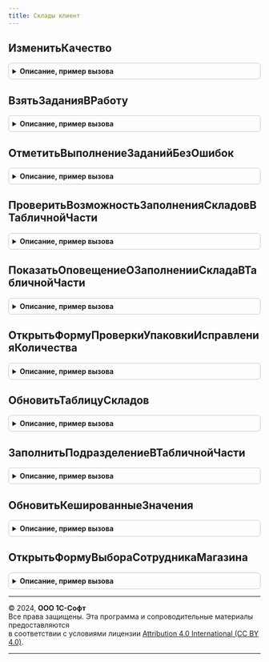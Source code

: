 ```yaml
---
title: Склады клиент
---
```



## ИзменитьКачество
<details style="margin: 1em 0; padding: 0.5em; border: 1px solid #ccc; border-radius: 6px;">

<summary style="font-weight: bold; cursor: pointer;">Описание, пример вызова</summary>

```bsl

// Обрабатывает параметры и открывает форму выбора некачественной номенклатуры
//
// Параметры:
//  ТекущаяСтрока					 - СтрокаТабличнойЧасти - текущая строка табличной части
//  СтруктураДействий				 - Структура - структура действий
//  КэшированныеЗначения			 - Структура - кэшированные значения
//  ОповещениеУспешногоВыполнения	 - ОписаниеОповещения - оповещение, которое будет вызвано после закрытия формы выбора некачественной номенклатуры.
//
Процедура ИзменитьКачество(ТекущаяСтрока,СтруктураДействий, КэшированныеЗначения, ОповещениеУспешногоВыполнения = Неопределено) Экспорт
```

Пример вызова
```bsl
СкладыКлиент.ИзменитьКачество(ТекущаяСтрока, СтруктураДействий, КэшированныеЗначения, ОповещениеУспешногоВыполнения);
```
</details>

## ВзятьЗаданияВРаботу
<details style="margin: 1em 0; padding: 0.5em; border: 1px solid #ccc; border-radius: 6px;">

<summary style="font-weight: bold; cursor: pointer;">Описание, пример вызова</summary>

```bsl

// Берет в работу задания на отбор/размещение, обрабатывает параметры и открывает форму настроек взятия в работу.
//
// Параметры:
//  Форма							 - ФормаКлиентскогоПриложения - форма, на которой находится список заданий на отбор/размещение
//  Список							 - ТаблицаФормы - список заданий на отбор/размещение
//  Операция						 - Строка - "УправлениеОтгрузкой", "УправлениеПоступлением" или "ОтборРазмещение"
//  ОповещениеУспешногоВыполнения	 - ОписаниеОповещения - оповещение, которое будет вызвано после установки настроек.
//
Процедура ВзятьЗаданияВРаботу(Форма, Список, Операция, ОповещениеУспешногоВыполнения) Экспорт
```

Пример вызова
```bsl
СкладыКлиент.ВзятьЗаданияВРаботу(Форма, Список, Операция, ОповещениеУспешногоВыполнения) 
```
</details>

## ОтметитьВыполнениеЗаданийБезОшибок
<details style="margin: 1em 0; padding: 0.5em; border: 1px solid #ccc; border-radius: 6px;">

<summary style="font-weight: bold; cursor: pointer;">Описание, пример вызова</summary>

```bsl

// Помечает задание на отбор/размещение как выполненное без ошибок
//
// Параметры:
//  Форма							 - ФормаКлиентскогоПриложения	- форма, на которой находится список заданий на отбор/размещение
//  Список							 - ТаблицаФормы - список заданий на отбор/размещение
//  Операция						 - Строка - "УправлениеОтгрузкой", "УправлениеПоступлением" или "ОтборРазмещение"
//  ОповещениеУспешногоВыполнения	 - ОписаниеОповещения - оповещение, которое будет вызвано после установки настроек.
//
Процедура ОтметитьВыполнениеЗаданийБезОшибок(Форма, Список, Операция, ОповещениеУспешногоВыполнения) Экспорт
```

Пример вызова
```bsl
СкладыКлиент.ОтметитьВыполнениеЗаданийБезОшибок(Форма, Список, Операция, ОповещениеУспешногоВыполнения) 
```
</details>

## ПроверитьВозможностьЗаполненияСкладовВТабличнойЧасти
<details style="margin: 1em 0; padding: 0.5em; border: 1px solid #ccc; border-radius: 6px;">

<summary style="font-weight: bold; cursor: pointer;">Описание, пример вызова</summary>

```bsl

// Проверяет заполненность реквизитов, необходимых для заполнения реквизита "Склад" в табличной части.
//
// Параметры:
//		Объект- ДокументОбъект - документ, в ТЧ которого нужно проверить заполнение колонки "Склад",
// 		ТабличнаяЧасть - ДанныеФормыКоллекция - табличная часть, в которой необходимо осуществить проверку,
// 		ПредставлениеТабличнойЧасти - Строка - представление табличной части для информирования пользователя,
// 		ВыделенныеСтроки - Массив - Массив выделенных строк табличной части.
//
// Возвращаемое значение:
// 		Булево - Ложь, если необходимые данные не заполнены.
//
Функция ПроверитьВозможностьЗаполненияСкладовВТабличнойЧасти(Объект, ТабличнаяЧасть, ПредставлениеТабличнойЧасти, ВыделенныеСтроки) Экспорт
```

Пример вызова
```bsl
Результат = СкладыКлиент.ПроверитьВозможностьЗаполненияСкладовВТабличнойЧасти(Объект, ТабличнаяЧасть, ПредставлениеТабличнойЧасти, ВыделенныеСтроки) 
```
</details>

## ПоказатьОповещениеОЗаполненииСкладаВТабличнойЧасти
<details style="margin: 1em 0; padding: 0.5em; border: 1px solid #ccc; border-radius: 6px;">

<summary style="font-weight: bold; cursor: pointer;">Описание, пример вызова</summary>

```bsl

// Процедура показывает оповещение о заполнении реквизита "Склад" табличной части
//
// Параметры:
// 		СкладЗаполнения - СправочникСсылка.Склады - Склад, по которому производилось заполнение
// 		ЗаполненоСтрок - Число - Количество заполненных строк
// 		ВыделеноСтрок - Число - Количество строк выделенных для заполнения.
//
Процедура ПоказатьОповещениеОЗаполненииСкладаВТабличнойЧасти(СкладЗаполнения, ЗаполненоСтрок, ВыделеноСтрок) Экспорт
```

Пример вызова
```bsl
СкладыКлиент.ПоказатьОповещениеОЗаполненииСкладаВТабличнойЧасти(СкладЗаполнения, ЗаполненоСтрок, ВыделеноСтрок) 
```
</details>

## ОткрытьФормуПроверкиУпаковкиИсправленияКоличества
<details style="margin: 1em 0; padding: 0.5em; border: 1px solid #ccc; border-radius: 6px;">

<summary style="font-weight: bold; cursor: pointer;">Описание, пример вызова</summary>

```bsl

// Процедура - Открыть форму проверки упаковки исправления количества.
//
// Параметры:
//	Форма	 - ФормаКлиентскогоПриложения - форма из которой осуществляется открытие формы
//		обработки "ПроверкаКоличестваТоваровВДокументе";
//	Действие - Строка - "Проверка" или "Исправление".
//
Процедура ОткрытьФормуПроверкиУпаковкиИсправленияКоличества(Форма, Действие = "Проверка") Экспорт
```

Пример вызова
```bsl
СкладыКлиент.ОткрытьФормуПроверкиУпаковкиИсправленияКоличества(Форма, Действие);
```
</details>

## ОбновитьТаблицуСкладов
<details style="margin: 1em 0; padding: 0.5em; border: 1px solid #ccc; border-radius: 6px;">

<summary style="font-weight: bold; cursor: pointer;">Описание, пример вызова</summary>

```bsl

// Обновляет служебный реквизит формы данными о количестве складов используемых в табличной части документа.
//
// Параметры:
//	ТаблицаСкладов - ТаблицаЗначений - Служебный реквизит формы, данные которого необходимо обновить;
//	ТекущиеДанные - ДанныеФормыЭлементКоллекции, Неопределено - строка таблицы реквизиты в которой изменились;
//	КешСтроки - ФиксированнаяСтруктура, Неопределено - строка таблицы реквизиты в которой изменились, содержит
//		значения до изменений;
//	Обновлять - Булево - Истина - признак необходимости обновления таблицы складов;
//	ЕстьОтменаСтрок - Булево - Истина - ТекущиеДанные и КешСтроки содержат поле "Отменено".
//
Процедура ОбновитьТаблицуСкладов(ТаблицаСкладов, ТекущиеДанные, КешСтроки, Обновлять, ЕстьОтменаСтрок = Истина) Экспорт
```

Пример вызова
```bsl
СкладыКлиент.ОбновитьТаблицуСкладов(ТаблицаСкладов, ТекущиеДанные, КешСтроки, Обновлять, ЕстьОтменаСтрок);
```
</details>

## ЗаполнитьПодразделениеВТабличнойЧасти
<details style="margin: 1em 0; padding: 0.5em; border: 1px solid #ccc; border-radius: 6px;">

<summary style="font-weight: bold; cursor: pointer;">Описание, пример вызова</summary>

```bsl

// Заполняет подразделение в выделенных строках табличной части
//
// Параметры:
// 	Объект - ДокументОбъект
// 	Форма - ФормаКлиентскогоПриложения
// 	ТабличнаяЧасть - ДанныеФормыКоллекция
// 	ПредставлениеТабличнойЧасти - Строка
// 	ВыделенныеСтроки - Массив
// 	ОписаниеОповещенияОЗакрытии - ОписаниеОповещения, Неопределено -
//
Процедура ЗаполнитьПодразделениеВТабличнойЧасти(Объект, Форма, ТабличнаяЧасть, ПредставлениеТабличнойЧасти, ВыделенныеСтроки, ОписаниеОповещенияОЗакрытии = Неопределено) Экспорт
```

Пример вызова
```bsl
СкладыКлиент.ЗаполнитьПодразделениеВТабличнойЧасти(Объект, Форма, ТабличнаяЧасть, ПредставлениеТабличнойЧасти, ВыделенныеСтроки, ОписаниеОповещенияОЗакрытии);
```
</details>

## ОбновитьКешированныеЗначения
<details style="margin: 1em 0; padding: 0.5em; border: 1px solid #ccc; border-radius: 6px;">

<summary style="font-weight: bold; cursor: pointer;">Описание, пример вызова</summary>

```bsl

// Процедура обновляет кеш ключевых реквизитов текущей строки товаров.
//
// Параметры:
//  ТаблицаФормы			 - ТаблицаФормы - таблица формы, отображающая ТЧ товаров
//  КэшированныеЗначения	 - Структура - переменная модуля формы, в которой хранятся кешируемые значения
//  ПараметрыУказанияСерий	 - Структура - структура параметров указания серий, возвращаемая соответствующей процедурой модуля менеджера документа
//  Копирование				 - Булево - признак, что кешированная строка скопирована (параметр события ПриНачалеРедактирования).
//
Процедура ОбновитьКешированныеЗначения(ТаблицаФормы,КэшированныеЗначения,ПараметрыУказанияСерий,Копирование = Ложь) Экспорт
```

Пример вызова
```bsl
СкладыКлиент.ОбновитьКешированныеЗначения(ТаблицаФормы, КэшированныеЗначения, ПараметрыУказанияСерий, Копирование);
```
</details>

## ОткрытьФормуВыбораСотрудникаМагазина
<details style="margin: 1em 0; padding: 0.5em; border: 1px solid #ccc; border-radius: 6px;">

<summary style="font-weight: bold; cursor: pointer;">Описание, пример вызова</summary>

```bsl

// СборкаИДоставка

// Процедура - Открыть форму проверки упаковки исправления количества.
//
// Параметры:
//	Форма	 - ФормаКлиентскогоПриложения - форма из которой осуществляется открытие формы
//		обработки "ПроверкаКоличестваТоваровВДокументе"
//	ТипСотрудника - Строка
//	СтандартнаяОбработка - Булево
//
Процедура ОткрытьФормуВыбораСотрудникаМагазина(Форма, ТипСотрудника, СтандартнаяОбработка) Экспорт
```

Пример вызова
```bsl
СкладыКлиент.ОткрытьФормуВыбораСотрудникаМагазина(Форма, ТипСотрудника, СтандартнаяОбработка) 
```
</details>

---

© 2024, **ООО 1С-Софт**  
Все права защищены. Эта программа и сопроводительные материалы предоставляются  
в соответствии с условиями лицензии [Attribution 4.0 International (CC BY 4.0)](https://creativecommons.org/licenses/by/4.0/legalcode).

---

